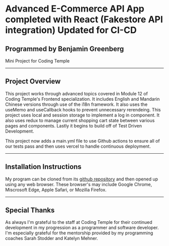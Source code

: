 # Advanced E-Commerce API App completed with React \(Fakestore API integration\) Updated for CI-CD  
## Programmed by Benjamin Greenberg
Mini Project for Coding Temple

___
## Project Overview
This project works through advanced topics covered in Module 12 of Coding Temple's Frontend specialization. It includes English and Mandarin Chinese versions through use of the i18n framework. It also uses the useMemo and useCallback hooks to prevent unnecessary rerendeing. This project uses local and session storage to implement a log in component. It also uses redux to manage current shopping cart state between various pages and components. Lastly it begins to build off of Test Driven Development.

This project now adds a main.yml file to use Github actions to ensure all of our tests pass and then uses vercel to handle continuous deployment.

___
## Installation Instructions
My program can be cloned from its [github repository](https://github.com/BGreenberg79/CT_Module12-FE_MiniProject/) and then opened up using any web browser. These browser's may include Google Chrome, Miscrosoft Edge, Apple Safari, or Mozilla Firefox.

___
## Special Thanks
As always I'm grateful to the staff at Coding Temple for their continued development in my progression as a programmer and software developer. I'm especially grateful for the mentorship provided by my programming coaches Sarah Stodder and Katelyn Mehner.